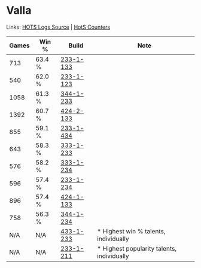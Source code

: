 # Valla

Links: [HOTS Logs Source](https://www.hotslogs.com/Sitewide/HeroDetails?Hero=Valla) | [HotS Counters](http://hotscounters.com/#/hero/Valla)

Games  | Win %  | Build     | Note
-----  | -----  | -----     | ----
713    | 63.4 % | [233-1-133](http://www.heroesfire.com/hots/talent-calculator/valla#l2Xz) | 
540    | 62.0 % | [233-1-123](http://www.heroesfire.com/hots/talent-calculator/valla#l2Xp) | 
1058   | 61.3 % | [344-1-233](http://www.heroesfire.com/hots/talent-calculator/valla#pHZH) | 
1392   | 60.7 % | [424-2-133](http://www.heroesfire.com/hots/talent-calculator/valla#sL5L) | 
855    | 59.1 % | [233-1-434](http://www.heroesfire.com/hots/talent-calculator/valla#l2cg) | 
643    | 58.3 % | [333-1-233](http://www.heroesfire.com/hots/talent-calculator/valla#osiX) | 
576    | 58.2 % | [333-1-234](http://www.heroesfire.com/hots/talent-calculator/valla#osiY) | 
596    | 57.4 % | [233-1-234](http://www.heroesfire.com/hots/talent-calculator/valla#l2ZY) | 
896    | 57.4 % | [424-1-133](http://www.heroesfire.com/hots/talent-calculator/valla#sKrj) | 
758    | 56.3 % | [344-1-234](http://www.heroesfire.com/hots/talent-calculator/valla#pHZI) | 
N/A    | N/A    | [433-1-233](http://www.heroesfire.com/hots/talent-calculator/valla#sgrX) | * Highest win % talents, individually
N/A    | N/A    | [233-1-211](http://www.heroesfire.com/hots/talent-calculator/valla#l2ZB) | * Highest popularity talents, individually
